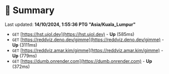 # 📖 Summary
Last updated: **14/10/2024, 1:55:36 PTG "Asia/Kuala_Lumpur"**

- `GET` [https://hst.ujol.dev](https://hst.ujol.dev) - **Up** (585ms)
- `GET` [https://reddviz.deno.dev/gimme](https://reddviz.deno.dev/gimme) - **Up** (3111ms)
- `GET` [https://reddviz.amar.kim/gimme](https://reddviz.amar.kim/gimme) - **Up** (779ms)
- `GET` [https://dumb.onrender.com](https://dumb.onrender.com) - **Up** (372ms)
